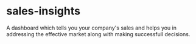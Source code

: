 # sales-insights
A dashboard which tells you your company's sales and helps you in addressing the effective market along with making successfull decisions.
